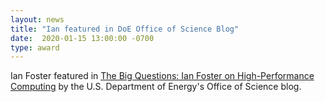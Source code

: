 ```yaml
---
layout: news
title: "Ian featured in DoE Office of Science Blog"
date:  2020-01-15 13:00:00 -0700
type: award
---
```

Ian Foster featured in [The Big Questions: Ian Foster on High-Performance Computing](https://www.energy.gov/science/articles/big-questions-ian-foster-high-performance-computing) by the U.S. Department of Energy's Office of Science blog.
